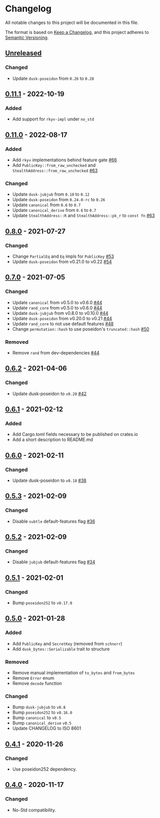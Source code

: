 # Changelog

All notable changes to this project will be documented in this file.

The format is based on [Keep a Changelog](https://keepachangelog.com/en/1.0.0/),
and this project adheres to [Semantic Versioning](https://semver.org/spec/v2.0.0.html).

## [Unreleased]

### Changed

- Update `dusk-poseidon` from `0.26` to `0.28`

## [0.11.1] - 2022-10-19

### Added

- Add support for `rkyv-impl` under `no_std`

## [0.11.0] - 2022-08-17

### Added

- Add `rkyv` implementations behind feature gate [#66]
- Add `PublicKey::from_raw_unchecked` and `StealthAddress::from_raw_unchecked` [#63]

### Changed

- Update `dusk-jubjub` from `0.10` to `0.12`
- Update `dusk-poseidon` from `0.24.0-rc` to `0.26`
- Update `canonical` from `0.6` to `0.7`
- Update `canonical_derive` from `0.6` to `0.7`
- Update `StealthAddress::R` and `StealthAddress::pk_r` to `const fn` [#63]

## [0.8.0] - 2021-07-27

### Changed

- Change `PartialEq` and `Eq` impls for `PublicKey` [#53]
- Update `dusk-poseidon` from v0.21.0 to v0.22 [#54]

## [0.7.0] - 2021-07-05

### Changed

- Update `canonical` from v0.5.0 to v0.6.0 [#44]
- Update `rand_core` from v0.5.0 to v0.6.0 [#44]
- Update `dusk-jubjub` from v0.8.0 to v0.10.0 [#44]
- Update `dusk-poseidon` from v0.20.0 to v0.21 [#44]
- Update `rand_core` to not use default features [#48]
- Change `permutation::hash` to use poseidon's `truncated::hash` [#50]

### Removed

- Remove `rand` from dev-dependencies [#44]

## [0.6.2] - 2021-04-06

### Changed

- Update dusk-poseidon to `v0.20` [#42]

## [0.6.1] - 2021-02-12

### Added

- Add Cargo.toml fields necessary to be published on crates.io
- Add a short description to README.md

## [0.6.0] - 2021-02-11

### Changed

- Update dusk-poseidon to `v0.18` [#38]

## [0.5.3] - 2021-02-09

### Changed

- Disable `subtle` default-features flag [#36]

## [0.5.2] - 2021-02-09

### Changed

- Disable `jubjub` default-features flag [#34]

## [0.5.1] - 2021-02-01

### Changed

- Bump `poseidon252` to `v0.17.0`

## [0.5.0] - 2021-01-28

### Added

- Add `PublicKey` and `SecretKey` (removed from `schnorr`)
- Add `dusk_bytes::Serializable` trait to structure

### Removed

- Remove manual implementation of `to_bytes` and `from_bytes`
- Remove `Error` enum
- Remove `decode` function

### Changed

- Bump `dusk-jubjub` to `v0.8`
- Bump `poseidon252` to `v0.16.0`
- Bump `canonical` to `v0.5`
- Bump `canonical_derive` `v0.5`
- Update CHANGELOG to ISO 8601

## [0.4.1] - 2020-11-26

### Changed

- Use poseidon252 dependency.

## [0.4.0] - 2020-11-17

### Changed

- No-Std compatibility.

[#66]: https://github.com/dusk-network/dusk-pki/issues/66
[#63]: https://github.com/dusk-network/dusk-pki/issues/63
[#60]: https://github.com/dusk-network/dusk-pki/issues/60
[#54]: https://github.com/dusk-network/dusk-pki/issues/54
[#53]: https://github.com/dusk-network/dusk-pki/issues/53
[#50]: https://github.com/dusk-network/dusk-pki/issues/50
[#48]: https://github.com/dusk-network/dusk-pki/issues/48
[#44]: https://github.com/dusk-network/dusk-pki/issues/44
[#42]: https://github.com/dusk-network/dusk-pki/issues/42
[#38]: https://github.com/dusk-network/dusk-pki/issues/38
[#36]: https://github.com/dusk-network/dusk-pki/issues/36
[#34]: https://github.com/dusk-network/dusk-pki/issues/34
[Unreleased]: https://github.com/dusk-network/dusk-pki/compare/v0.11.1...HEAD
[0.11.1]: https://github.com/dusk-network/dusk-pki/compare/v0.11.0...v0.11.1
[0.11.0]: https://github.com/dusk-network/dusk-pki/compare/v0.8.0...v0.11.0
[0.8.0]: https://github.com/dusk-network/dusk-pki/compare/v0.7.0...v0.8.0
[0.7.0]: https://github.com/dusk-network/dusk-pki/compare/v0.6.2...v0.7.0
[0.6.2]: https://github.com/dusk-network/dusk-pki/compare/v0.6.1...v0.6.2
[0.6.1]: https://github.com/dusk-network/dusk-pki/compare/v0.6.0...v0.6.1
[0.6.0]: https://github.com/dusk-network/dusk-pki/compare/v0.5.3...v0.6.0
[0.5.3]: https://github.com/dusk-network/dusk-pki/compare/v0.5.2...v0.5.3
[0.5.2]: https://github.com/dusk-network/dusk-pki/compare/v0.5.1...v0.5.2
[0.5.1]: https://github.com/dusk-network/dusk-pki/compare/v0.5.0...v0.5.1
[0.5.0]: https://github.com/dusk-network/dusk-pki/compare/v0.4.1...v0.5.0
[0.4.1]: https://github.com/dusk-network/dusk-pki/compare/v0.4.0...v0.4.1
[0.4.0]: https://github.com/dusk-network/dusk-pki/compare/v0.3.1...v0.4.0
[0.3.1]: https://github.com/dusk-network/dusk-pki/compare/v0.3.0...v0.3.1
[0.3.0]: https://github.com/dusk-network/dusk-pki/compare/v0.2.0...v0.3.0
[0.2.0]: https://github.com/dusk-network/dusk-pki/compare/v0.1.1...v0.2.0
[0.1.1]: https://github.com/dusk-network/dusk-pki/compare/v0.1.0...v0.1.1
[0.1.0]: https://github.com/dusk-network/dusk-pki/releases/tag/v0.1.0
